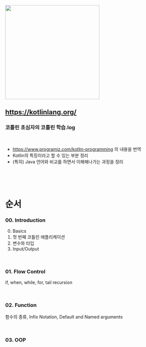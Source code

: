 <img src="https://logos-download.com/wp-content/uploads/2016/10/Kotlin_logo_wordmark.png" width=300 />

## https://kotlinlang.org/

### 코틀린 초심자의 코틀린 학습.log

<br>

* https://www.programiz.com/kotlin-programming 의 내용을 번역
* Kotlin의 특징이라고 할 수 있는 부분 정리
* (특히) Java 언어와 비교를 하면서 이해해나가는 과정을 정리


<br><br><br>

# 순서

### 00. Introduction

0. Basics
1. 첫 번째 코틀린 애플리케이션
2. 변수와 타입
3. Input/Output

<br>

### 01. Flow Control

if, when, while, for, tail recursion

<br>

### 02. Function
함수의 종류, Infix Notation, Default and Named arguments

<br>


### 03. OOP
